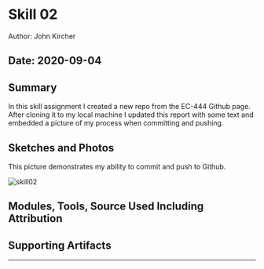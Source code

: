 #  Skill 02

Author: John Kircher

Date: 2020-09-04
-----

## Summary

In this skill assignment I created a new repo from the EC-444 Github page. After cloning it to my local machine I updated this report with some text and embedded a picture of my process when committing and pushing.

## Sketches and Photos

This picture demonstrates my ability to commit and push to Github. 

![skill02](https://user-images.githubusercontent.com/50682462/92268820-0f356100-eeb1-11ea-907a-ca17aa109c9b.PNG)

## Modules, Tools, Source Used Including Attribution


## Supporting Artifacts


-----
